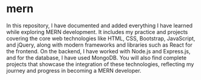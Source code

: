 # mern
In this repository, I have documented and added everything I have learned while exploring MERN development. It includes my practice and projects covering the core web technologies like HTML, CSS, Bootstrap, JavaScript, and jQuery, along with modern frameworks and libraries such as React for the frontend. On the backend, I have worked with Node.js and Express.js, and for the database, I have used MongoDB. You will also find complete projects that showcase the integration of these technologies, reflecting my journey and progress in becoming a MERN developer.
